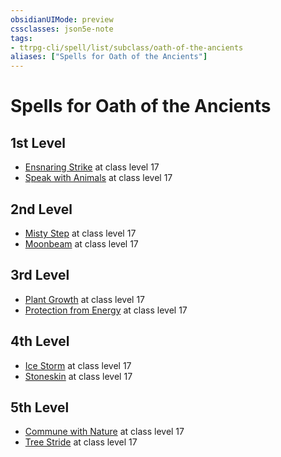```yaml
---
obsidianUIMode: preview
cssclasses: json5e-note
tags:
- ttrpg-cli/spell/list/subclass/oath-of-the-ancients
aliases: ["Spells for Oath of the Ancients"]
---
```

# Spells for Oath of the Ancients

## 1st Level

- [Ensnaring Strike](ensnaring-strike-xphb "XPHB") at class level 17
- [Speak with Animals](speak-with-animals-xphb "XPHB") at class level 17

## 2nd Level

- [Misty Step](misty-step-xphb "XPHB") at class level 17
- [Moonbeam](moonbeam-xphb "XPHB") at class level 17

## 3rd Level

- [Plant Growth](plant-growth-xphb "XPHB") at class level 17
- [Protection from Energy](protection-from-energy-xphb "XPHB") at class level 17

## 4th Level

- [Ice Storm](ice-storm-xphb "XPHB") at class level 17
- [Stoneskin](stoneskin-xphb "XPHB") at class level 17

## 5th Level

- [Commune with Nature](commune-with-nature-xphb "XPHB") at class level 17
- [Tree Stride](tree-stride-xphb "XPHB") at class level 17